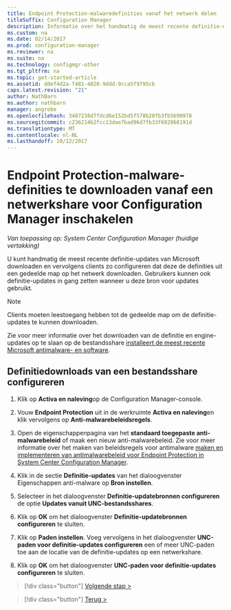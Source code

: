 ```yaml
---
title: Endpoint Protection-malwaredefinities vanaf het netwerk delen
titleSuffix: Configuration Manager
description: Informatie over het handmatig de meest recente definitie-updates downloaden van Microsoft en Configureer clients voor het downloaden van deze definities.
ms.custom: na
ms.date: 02/14/2017
ms.prod: configuration-manager
ms.reviewer: na
ms.suite: na
ms.technology: configmgr-other
ms.tgt_pltfrm: na
ms.topic: get-started-article
ms.assetid: ddef4d2a-f481-4020-9ddd-9cca5f9795cb
caps.latest.revision: "21"
author: NathBarn
ms.author: nathbarn
manager: angrobe
ms.openlocfilehash: 3487238d7fdcd6e152bd5f578b20fb3fb5690978
ms.sourcegitcommit: c236214b2fcc13dae7bad96d7fb33f692868191d
ms.translationtype: MT
ms.contentlocale: nl-NL
ms.lasthandoff: 10/12/2017
---
```

# <a name="enable-endpoint-protection-malware-definitions-to-download-from-a-network-share-for-configuration-manager"></a>Endpoint Protection-malware-definities te downloaden vanaf een netwerkshare voor Configuration Manager inschakelen

*Van toepassing op: System Center Configuration Manager (huidige vertakking)*

 U kunt handmatig de meest recente definitie-updates van Microsoft downloaden en vervolgens clients zo configureren dat deze de definities uit een gedeelde map op het netwerk downloaden. Gebruikers kunnen ook definitie-updates in gang zetten wanneer u deze bron voor updates gebruikt.

> [!NOTE]
>  Clients moeten leestoegang hebben tot de gedeelde map om de definitie-updates te kunnen downloaden.

 Zie voor meer informatie over het downloaden van de definitie en engine-updates op te slaan op de bestandsshare [installeert de meest recente Microsoft antimalware- en software](http://www.microsoft.com/security/portal/Definitions/HowToForeFront.aspx).

## <a name="to-configure-definition-downloads-from-a-file-share"></a>Definitiedownloads van een bestandsshare configureren

1.  Klik op **Activa en naleving**op de Configuration Manager-console.

2.  Vouw **Endpoint Protection** uit in de werkruimte **Activa en naleving**en klik vervolgens op **Anti-malwarebeleidsregels**.

3.  Open de eigenschappenpagina van het **standaard toegepaste anti-malwarebeleid** of maak een nieuw anti-malwarebeleid. Zie voor meer informatie over het maken van beleidsregels voor antimalware [maken en implementeren van antimalwarebeleid voor Endpoint Protection in System Center Configuration Manager](endpoint-antimalware-policies.md).

4.  Klik in de sectie **Definitie-updates** van het dialoogvenster Eigenschappen anti-malware op **Bron instellen**.

5.  Selecteer in het dialoogvenster **Definitie-updatebronnen configureren** de optie **Updates vanuit UNC-bestandsshares**.

6.  Klik op **OK** om het dialoogvenster **Definitie-updatebronnen configureren** te sluiten.

7.  Klik op **Paden instellen**. Voeg vervolgens in het dialoogvenster **UNC-paden voor definitie-updates configureren** een of meer UNC-paden toe aan de locatie van de definitie-updates op een netwerkshare.

8.  Klik op **OK** om het dialoogvenster **UNC-paden voor definitie-updates configureren** te sluiten.


> [!div class="button"]
[Volgende stap >](endpoint-antimalware-policies.md)

> [!div class="button"]
[Terug >](endpoint-configure-alerts.md)
